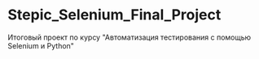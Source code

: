 # Stepic_Selenium_Final_Project
Итоговый проект по курсу "Автоматизация тестирования с помощью Selenium и Python"
